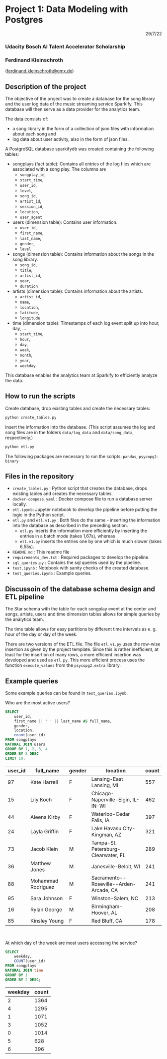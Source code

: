 # Project 1: Data Modeling with Postgres

<p style='text-align: right;'> 29/7/22 </p>

### Udacity Bosch AI Talent Accelerator Scholarship
### Ferdinand Kleinschroth
(ferdinand.kleinschroth@gmx.de)

## Description of the project

The objective of the project was to create a database for the song library and the user log data of the music streaming service Sparkify. This database will then serve as a data provider for the analytics team.

The data consists of:
- a song library in the form of a collection of json files with information about each song and
- log data about user activity, also in the form of json files.

A PostgreSQL database sparkifydb was created containing the following tables:
- songplays (fact table): Contains all entries of the log files which are associated with a song play. The columns are   
  - `songplay_id`, 
  - `start_time`, 
  - `user_id`, 
  - `level`, 
  - `song_id`, 
  - `artist_id`, 
  - `session_id`, 
  - `location`, 
  - `user_agent`
- users (dimension table): Contains user information.
  - `user_id`, 
  - `first_name`, 
  - `last_name`, 
  - `gender`, 
  - `level`
- songs (dimension table): Contains information about the songs in the song library.
  - `song_id`, 
  - `title`, 
  - `artist_id`, 
  - `year`, 
  - `duration`
- artists (dimension table): Contains information about the artists.
  - `artist_id`, 
  - `name`, 
  - `location`, 
  - `latitude`, 
  - `longitude`
- time (dimension table): Timestamps of each log event split up into hour, day, ...
  - `start_time`, 
  - `hour`, 
  - `day`, 
  - `week`, 
  - `month`, 
  - `year`, 
  - `weekday`

This database enables the analytics team at Sparkify to efficiently analyze the data.


## How to run the scripts

Create database, drop existing tables and create the necessary tables:
```bash
python create_tables.py
```

Insert the information into the database. (This script assumes the log and song files are in the folders `data/log_data` and `data/song_data`, respectively.)
```bash
python etl.py
```

The following packages are necessary to run the scripts: `pandas`, `psycopg2-binary`

## Files in the repository

- `create_tables.py` : Python script that creates the database, drops existing tables and creates the necessary tables.
- `docker-compose.yaml` : Docker compose file to run a database server locally.
- `etl.ipynb`: Jupyter notebook to develop the pipeline before putting the logic in the Python script.
- `etl.py` and `etl.v1.py` : Both files do the same - inserting the information into the database as described in the preceding section. 
  - `etl.py` inserts the information more efficiently by inserting the entries in a batch mode (takes 1,67s), whereas 
  - `etl.v1.py` inserts the entries one by one which is much slower (takes 6,55s).
- `README.md` : This readme file
- `requirements_dev.txt` : Required packages to develop the pipeline.
- `sql_queries.py` : Contains the sql queries used by the pipeline.
- `test.ipynb` : Notebook with sanity checks of the created database.
- `test_queries.ipynb` : Example queries.

## Discussoin of the database schema design and ETL pipeline

The Star schema with the table for each songplay event at the center and songs, artists, users and time dimension tables allows for simple queries by the analytics team. 

The time table allows for easy partitions by different time intervals as e. g. hour of the day or day of the week.

There are two versions of the ETL file. The file `etl.v1.py` uses the row-wise insertion as given by the project template. Since this is rather inefficient, at least for the insertion of many rows, a more efficient insertion was developed and used as `etl.py`. This more efficient process uses the function `execute_values` from the `psycopg2.extra` library.

## Example queries

Some example queries can be found in `test_queries.ipynb`.

Who are the most active users?
```sql
SELECT 
    user_id,
    first_name || ' ' || last_name AS full_name,
    gender,
    location,
    count(user_id)
FROM songplays
NATURAL JOIN users
GROUP BY 1, 2, 3, 4
ORDER BY 5 DESC
LIMIT 10;
```
| user_id   | full_name         | gender    | location                                  | count |
| --------- | ----------------- | --------- | ----------------------------------------- | ----- |
| 97        | Kate Harrell      | F         | Lansing-East Lansing, MI                  | 557   |
| 15        | Lily Koch         | F         | Chicago-Naperville-Elgin, IL-IN-WI        | 462   |
| 44        | Aleena Kirby      | F         | Waterloo-Cedar Falls, IA                  | 397   |
| 24        | Layla Griffin     | F         | Lake Havasu City-Kingman, AZ              | 321   |
| 73        | Jacob Klein       | M         | Tampa-St. Petersburg-Clearwater, FL       | 289   |
| 36        | Matthew Jones     | M         | Janesville-Beloit, WI                     | 241   |
| 88        | Mohammad Rodriguez| M         | Sacramento--Roseville--Arden-Arcade, CA   | 241   |
| 95        | Sara Johnson      | F         | Winston-Salem, NC                         | 213   |
| 16        | Rylan George      | M         | Birmingham-Hoover, AL                     | 208   |
| 85        | Kinsley Young     | F         | Red Bluff, CA                             | 178   |

<br>

At which day of the week are most users accessing the service?
```sql
SELECT 
    weekday,
    COUNT(user_id)
FROM songplays
NATURAL JOIN time
GROUP BY 1
ORDER BY 2 DESC;
```
| weekday   | count |
| --------- | ----- |
| 2	        | 1364  |
| 4	        | 1295  |
| 1	        | 1071  |
| 3	        | 1052  |
| 0	        | 1014  |
| 5	        | 628   |
| 6	        | 396   |

